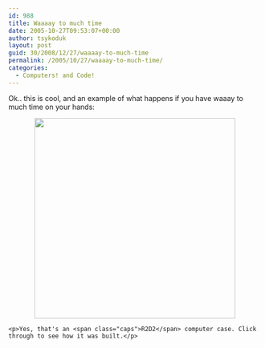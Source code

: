 ```yaml
---
id: 988
title: Waaaay to much time
date: 2005-10-27T09:53:07+00:00
author: tsykoduk
layout: post
guid: 30/2008/12/27/waaaay-to-much-time
permalink: /2005/10/27/waaaay-to-much-time/
categories:
  - Computers! and Code!
---
```

<p>Ok.. this is cool, and an example of what happens if you have waaay to much time on your hands:</p>


<center><a href="http://www.extremetech.com/slideshow/0,1206,pg=0&#38;s=200&#38;a=163159,00.asp"><img src="http://common.ziffdavisinternet.com/util_get_image/10/0,1425,sz=1&#38;i=109934,00.jpg" width="400" /></a></center>

	<p>Yes, that's an <span class="caps">R2D2</span> computer case. Click through to see how it was built.</p>